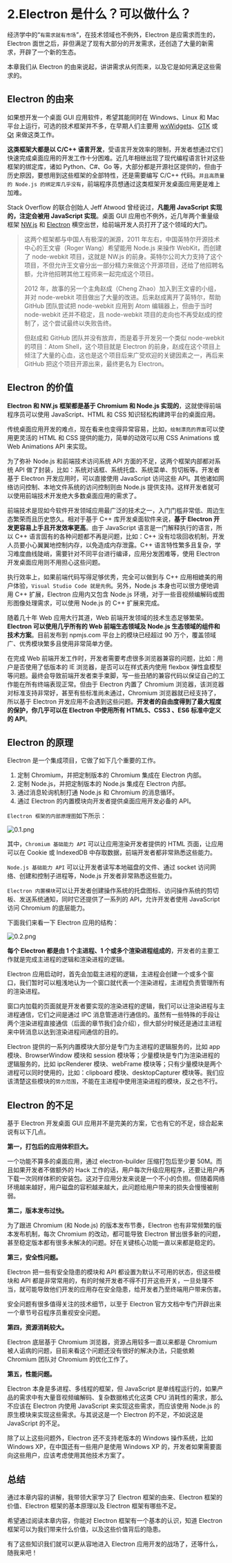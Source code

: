# 2.Electron 是什么？可以做什么？

经济学中的“`有需求就有市场`”，在技术领域也不例外，Electron 是应需求而生的，Electron 面世之后，非但满足了现有大部分的开发需求，还创造了大量的新需求，开辟了一个新的生态。

本章我们从 Electron 的由来说起，讲讲需求从何而来，以及它是如何满足这些需求的。

## Electron 的由来

如果想开发一个桌面 GUI 应用软件，希望其能同时在 Windows、Linux 和 Mac 平台上运行，可选的技术框架并不多，在早期人们主要用 [wxWidgets](https://www.wxwidgets.org)、[GTK](https://www.gtk.org) 或 [Qt](https://www.qt.io) 来做这类工作。

**这类框架大都是以 C/C++ 语言开发**，受语言开发效率的限制，开发者想通过它们快速完成桌面应用的开发工作十分困难。近几年相继出现了现代编程语言针对这些框架的绑定库，诸如 Python、C#、Go 等，大部分都是开源社区提供的，但由于历史原因，要想用到这些框架的全部特性，还是需要编写 C/C++ 代码。`并且高质量的 Node.js 的绑定库几乎没有`，前端程序员想通过这类框架开发桌面应用更是难上加难。

Stack Overflow 的联合创始人 Jeff Atwood 曾经说过，**凡能用 JavaScript 实现的，注定会被用 JavaScript 实现**。桌面 GUI 应用也不例外，近几年两个重量级框架 [NW.js](https://nwjs.io) 和 [Electron](https://electronjs.org) 横空出世，给前端开发人员打开了这个领域的大门。

> 这两个框架都与中国人有极深的渊源，2011 年左右，中国英特尔开源技术中心的王文睿（Roger Wang）希望能用 Node.js 来操作 WebKit，而创建了 node-webkit 项目，这就是 NW.js 的前身。英特尔公司大力支持了这个项目，不但允许王文睿分出一部分精力来做这个开源项目，还给了他招聘名额，允许他招聘其他工程师来一起完成这个项目。
>
> 2012 年，故事的另一个主角赵成（Cheng Zhao）加入到王文睿的小组，并对 node-webkit 项目做出了大量的改进。后来赵成离开了英特尔，帮助 GitHub 团队尝试把 node-webkit 应用到 Atom 编辑器上，但由于当时 node-webkit 还并不稳定，且 node-webkit 项目的走向也不再受赵成的控制了，这个尝试最终以失败告终。
>
> 但赵成和 GitHub 团队并没有放弃，而是着手开发另一个类似 node-webkit 的项目：Atom Shell，这个项目就是 Electron 的前身，赵成在这个项目上倾注了大量的心血，这也是这个项目后来广受欢迎的关键因素之一，再后来 GitHub 把这个项目开源出来，最终更名为 Electron。

## Electron 的价值

**Electron 和 NW.js 框架都是基于 Chromium 和 Node.js 实现的**，这就使得前端程序员可以使用 JavaScript、HTML 和 CSS 知识轻松构建跨平台的桌面应用。

传统桌面应用开发的难点，现在看来也变得异常容易，比如，`绘制漂亮的界面`可以使用更灵活的 HTML 和 CSS 提供的能力，简单的动效可以用 CSS Animations 或 Web Animations API 来实现。

为了弥补 Node.js 和前端技术访问系统 API 方面的不足，这两个框架内部都对系统 API 做了封装，比如：系统对话框、系统托盘、系统菜单、剪切板等。开发者基于 Electron 开发应用时，可以直接使用 JavaScript 访问这些 API。其他诸如网络访问控制、本地文件系统的访问控制则由 Node.js 提供支持。这样开发者就可以使用前端技术开发绝大多数桌面应用的需求了。

前端技术是现如今软件开发领域应用最广泛的技术之一，入门门槛非常低、周边生态繁荣而且历史悠久。相对于基于 C++ 库开发桌面软件来说，**基于 Electron 开发更容易上手且开发效率更高**。由于 JavaScript 语言是一门解释执行的语言，所以 C++ 语言固有的各种问题都不再是问题，比如：C++ 没有垃圾回收机制，开发人员要小心翼翼地控制内存，以免造成内存泄露。C++ 语言特性繁多且复杂，学习难度曲线陡峭，需要针对不同平台进行编译，应用分发困难等，使用 Electron 开发桌面应用则不用担心这些问题。

执行效率上，如果前端代码写得足够优秀，完全可以做到与 C++ 应用相媲美的用户体验，`Visual Studio Code 就是先例`。另外，Node.js 本身也可以很方便地调用 C++ 扩展，Electron 应用内又包含 Node.js 环境，对于一些音视频编解码或图形图像处理需求，可以使用 Node.js 的 C++ 扩展来完成。

随着几十年 Web 应用大行其道，Web 前端开发领域的技术生态足够繁荣。**Electron 可以使用几乎所有的 Web 前端生态领域及 Node.js 生态领域的组件和技术方案**。目前发布到 npmjs.com 平台上的模块已经超过 90 万个，覆盖领域广、优秀模块繁多且使用非常简单方便。

在完成 Web 前端开发工作时，开发者需要考虑很多浏览器兼容的问题，比如：用户是否使用了低版本的 IE 浏览器，是否可以在样式表内使用 flexbox 弹性盒模型等问题。最终会导致前端开发者束手束脚，写一些丑陋的兼容代码以保证自己的工作能在所有终端表现正常。但由于 Electron 内置了 Chromium 浏览器，该浏览器对标准支持非常好，甚至有些标准尚未通过，Chromium 浏览器就已经支持了，所以基于 Electron 开发应用不会遇到这些问题。**开发者的自由度得到了最大程度的保护，你几乎可以在 Electron 中使用所有 HTML5、CSS3 、ES6 标准中定义的 API**。

## Electron 的原理

Electron 是一个集成项目，它做了如下几个重要的工作。

1. 定制 Chromium，并把定制版本的 Chromium 集成在 Electron 内部。
2. 定制 Node.js，并把定制版本的 Node.js 集成在 Electron 内部。
3. 通过消息轮询机制打通 Node.js 和 Chromium 的消息循环。
4. 通过 Electron 的内置模块向开发者提供桌面应用开发必备的 API。

`Electron 框架的内部原理图`如下所示：


![0.1.png](./images/1acc4a82b98542f99e4a9dc90be91aa7~tplv-k3u1fbpfcp-watermark.image.png)

其中，`Chromium 基础能力 API` 可以让应用渲染开发者提供的 HTML 页面，让应用可以在 Cookie 或 IndexedDB 中存取数据，前端开发者都非常熟悉这些能力。

`Node.js 基础能力 API` 可以让开发者读写本地磁盘的文件、通过 socket 访问网络、创建和控制子进程等，Node.js 开发者非常熟悉这些能力。

`Electron 内置模块`可以让开发者创建操作系统的托盘图标、访问操作系统的剪切板、发送系统通知，同时它还提供了一系列的 API，允许开发者使用 JavaScript 访问 Chromium 的底层能力。

下面我们来看一下 Electron 应用的结构：


![0.2.png](./images/39f7d5a11ca8489796a10856c4da0cef~tplv-k3u1fbpfcp-watermark.image.png)

**每个 Electron 都是由 1 个主进程、1 个或多个渲染进程组成的**，开发者的主要工作就是完成主进程的逻辑和渲染进程的逻辑。

Electron 应用启动时，首先会加载主进程的逻辑，主进程会创建一个或多个窗口，我们暂时可以粗浅地认为一个窗口就代表一个渲染进程，主进程负责管理所有的渲染进程。

窗口内加载的页面就是开发者要实现的渲染进程的逻辑，我们可以让渲染进程与主进程通信，它们之间是通过 IPC 消息管道进行通信的。虽然有一些特殊的手段让两个渲染进程直接通信（后面的章节我们会介绍），但大部分时候还是通过主进程来中转消息以达到渲染进程间通信的目的。

Electron 提供的一系列内置模块大部分是专门为主进程的逻辑服务的，比如 app 模块、BrowserWindow 模块和 session 模块等；少量模块是专门为渲染进程的逻辑服务的，比如 ipcRenderer 模块、webFrame 模块等；只有少量模块是两个进程可以同时使用的，比如：clipboard 模块、desktopCapturer 模块等。我们应该清楚这些模块的`势力范围`，不能在主进程中使用渲染进程的模块，反之也不行。

## Electron 的不足

基于 Electron 开发桌面 GUI 应用并不是完美的方案，它也有它的不足，综合起来说有以下几点。

**第一，打包后的应用体积巨大。**

一个功能不算多的桌面应用，通过 electron-builder 压缩打包后至少要 50M。而且如果开发者不做额外的 Hack 工作的话，用户每次升级应用程序，还要让用户再下载一次同样体积的安装包。这对于应用分发来说是一个不小的负担。但随着网络环境越来越好，用户磁盘的容积越来越大，此问题给用户带来的损失会慢慢被削弱。

**第二，版本发布过快。**

为了跟进 Chromium (和 Node.js) 的版本发布节奏，Electron 也有非常频繁的版本发布机制，每次 Chromium 的改动，都可能导致 Electron 冒出很多新的问题，甚至稳定版本都有很多未解决的问题。好在关键核心功能一直以来都是稳定的。

**第三，安全性问题。**

Electron 把一些有安全隐患的模块和 API 都设置为默认不可用的状态，但这些模块和 API 都是非常常用的，有的时候开发者不得不打开这些开关，一旦处理不当，就可能导致他们开发的应用存在安全隐患，给开发者乃至终端用户带来伤害。

安全问题有很多值得关注的技术细节，以至于 Electron 官方文档中专门开辟出来一个章节号召程序员重视安全问题。

**第四，资源消耗较大。**

Electron 底层基于 Chromium 浏览器，资源占用较多一直以来都是 Chromium 被人诟病的问题，目前来看这个问题还没有很好的解决办法，只能依赖 Chromium 团队对 Chromium 的优化工作了。

**第五，性能问题。**

Electron 本身是多进程、多线程的框架，但 JavaScript 是单线程运行的，如果产品的需求中有大量音视频编解码、复杂数据格式化这类 CPU 消耗性的需求，那么不应该在 Electron 内使用 JavaScript 来实现这些需求，而应该使用 Node.js 的原生模块来实现这些需求。与其说这是一个 Electron 的不足，不如说这是 JavaScript 的不足。

除了以上这些问题外，Electron 还不支持老版本的 Windows 操作系统，比如 Windows XP，在中国还有一些用户是使用 Windows XP 的，开发者如果需要面向这些用户，应该考虑使用其他技术方案了。

## 总结

通过本章内容的讲解，我带领大家学习了 Electron 框架的由来、Electron 框架的价值、Electron 框架的基本原理以及 Electron 框架有哪些不足。

希望通过阅读本章内容，你能对 Electron 框架有一个基本的认识，知道 Electron 框架可以为我们带来什么价值，以及这些价值背后的隐患。

有了这些知识我们就可以更从容地进入 Electron 应用开发的战场了，还等什么，随我来吧！
